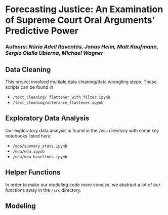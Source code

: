 # Forecasting Justice: An Examination of Supreme Court Oral Arguments’ Predictive Power  

### Authors: *Núria Adell Raventós, Jonas Heim, Matt Kaufmann, Sergio Olalla Ubierna, Michael Wagner*

## Data Cleaning

This project involved multiple data cleaning/data wrangling steps. These scripts can be found in
* `/text_cleaning/ flattener_with_filter.ipynb`
* `/text_cleaning/utterance_flattener.ipynb`

## Exploratory Data Analysis

Our exploratory data analysis is found in the `/eda` directory with some key notebooks listed here:
* `/eda/summary_stats.ipynb`
* `/eda/eda.ipynb`
* `/eda/new_baselines.ipynb`

## Helper Functions

In order to make our modeling code more concise, we abstract a lot of our functions away in the `/src` directory.

## Modeling
